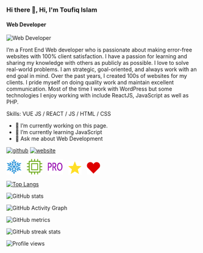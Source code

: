 ### Hi there 👋, Hi, I'm Toufiq Islam
#### Web Developer
![Web Developer](https://avatars.githubusercontent.com/u/93425827?v=4)

I’m a Front End Web developer who is passionate about making error-free websites with 100% client satisfaction. I have a passion for learning and sharing my knowledge with others as publicly as possible. I love to solve real-world problems. I am strategic, goal-oriented, and always work with an end goal in mind. Over the past years, I created 100s of websites for my clients. I pride myself on doing quality work and maintain excellent communication. Most of the time I work with WordPress but some technologies I enjoy working with include ReactJS, JavaScript as well as PHP.

Skills: VUE JS / REACT / JS / HTML / CSS

- 🔭 I’m currently working on this page. 
- 🌱 I’m currently learning JavaScript 
- 💬 Ask me about Web Development 


[<img src='https://cdn.jsdelivr.net/npm/simple-icons@3.0.1/icons/github.svg' alt='github' height='40'>](https://github.com/toufiqbd)  [<img src='https://cdn.jsdelivr.net/npm/simple-icons@3.0.1/icons/icloud.svg' alt='website' height='40'>](https://toufiqislambd.netlify.app)  

<a href='https://archiveprogram.github.com/'><img src='https://raw.githubusercontent.com/acervenky/animated-github-badges/master/assets/acbadge.gif' width='40' height='40'></a> <a href='https://docs.github.com/en/developers'><img src='https://raw.githubusercontent.com/acervenky/animated-github-badges/master/assets/devbadge.gif' width='40' height='40'></a> <a href='https://github.com/pricing'><img src='https://raw.githubusercontent.com/acervenky/animated-github-badges/master/assets/pro.gif' width='40' height='40'></a> <a href='https://stars.github.com/'><img src='https://raw.githubusercontent.com/acervenky/animated-github-badges/master/assets/starbadge.gif' width='35' height='35'></a> <a href='https://docs.github.com/en/github/supporting-the-open-source-community-with-github-sponsors'><img src='https://raw.githubusercontent.com/acervenky/animated-github-badges/master/assets/sponsorbadge.gif' width='35' height='35'></a> 

[![Top Langs](https://github-readme-stats.vercel.app/api/top-langs/?username=toufiqbd)](https://github.com/anuraghazra/github-readme-stats)

![GitHub stats](https://github-readme-stats.vercel.app/api?username=toufiqbd&show_icons=true&count_private=true)  

![GitHub Activity Graph](https://activity-graph.herokuapp.com/graph?username=toufiqbd)  

![GitHub metrics](https://metrics.lecoq.io/toufiqbd)  

![GitHub streak stats](https://github-readme-streak-stats.herokuapp.com/?user=toufiqbd)  

![Profile views](https://gpvc.arturio.dev/toufiqbd)  
